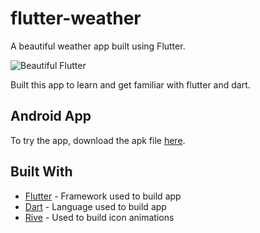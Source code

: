 # flutter-weather

A beautiful weather app built using Flutter.

![Beautiful Flutter](/assets/animations/demo.gif "Beautiful Flutter")

Built this app to learn and get familiar with flutter and dart.

## Android App

To try the app, download the apk file [here](https://www.dropbox.com/s/vg2g6jo5cio55fk/flutter-weather.apk?dl=0).

## Built With

- [Flutter](https://flutter.dev/) - Framework used to build app
- [Dart](https://dart.dev/) - Language used to build app
- [Rive](https://rive.app/) - Used to build icon animations
